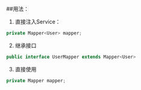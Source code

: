 ##用法：

1. 直接注入Service：

  ```java
  private Mapper<User> mapper;
  ```

2. 继承接口

  ```java
  public interface UserMapper extends Mapper<User>
  ```

3. 直接使用

  ```java
  private Mapper mapper;
  ```